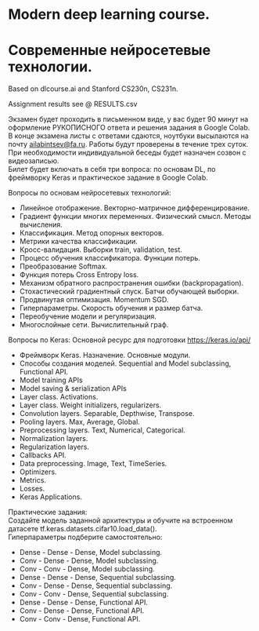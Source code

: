 # Modern deep learning course.  
# Современные нейросетевые технологии.   

Based on dlcourse.ai and Stanford CS230n, CS231n.

Assignment results see @ RESULTS.csv

Экзамен будет проходить в письменном виде, у вас будет 90 минут на оформление РУКОПИСНОГО ответа и решения задания в Google Colab. В конце экзамена листы с ответами сдаются, ноутбуки высылаются на почту ailabintsev@fa.ru. Работы будут проверены в течение трех суток. При необходимости индивидуальной беседы будет назначен созвон с видеозаписью.  
Билет будет включать в себя три вопроса: по основам DL, по фреймворку Keras и практическое задание в Google Colab.

Вопросы по основам нейросетевых технологий:  

- Линейное отображение. Векторно-матричное дифференцирование.
- Градиент функции многих переменных. Физический смысл. Методы вычисления.
- Классификация. Метод опорных векторов.
- Метрики качества классификации.
- Кросс-валидация. Выборки train, validation, test.
- Процесс обучения классификатора. Функции потерь.
- Преобразование Softmax.
- Функция потерь Cross Entropy loss.
- Механизм обратного распространения ошибки (backpropagation).
- Стохастический градиентный спуск. Батчи обучающей выборки.
- Продвинутая оптимизация. Momentum SGD.
- Гиперпараметры. Скорость обучения и размер батча.
- Переобучение модели и регуляризация.
- Многослойные сети. Вычислительный граф.

Вопросы по Keras:
Основной ресурс для подготовки https://keras.io/api/  

- Фреймворк Keras. Назначение. Основные модули.
- Способы создания моделей. Sequential and Model subclassing, Functional API.  
- Model training APIs
- Model saving & serialization APIs
- Layer class. Activations.
- Layer class. Weight initializers, regularizers.
- Convolution layers. Separable, Depthwise, Transpose.
- Pooling layers. Max, Average, Global.
- Preprocessing layers. Text, Numerical, Categorical.
- Normalization layers.
- Regularization layers.
- Callbacks API.
- Data preprocessing. Image, Text, TimeSeries.
- Optimizers.
- Metrics.
- Losses.
- Keras Applications.

Практические задания:  
Создайте модель заданной архитектуры и обучите на встроенном датасете tf.keras.datasets.cifar10.load_data().  
Гиперпараметры подберите самостоятельно:  
- Dense - Dense - Dense, Model subclassing.
- Conv - Dense - Dense, Model subclassing.
- Conv - Conv - Dense, Model subclassing.
- Dense - Dense - Dense, Sequential subclassing.
- Conv - Dense - Dense, Sequential subclassing.
- Conv - Conv - Dense, Sequential subclassing.
- Dense - Dense - Dense, Functional API.
- Conv - Dense - Dense, Functional API.
- Conv - Conv - Dense, Functional API.
